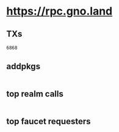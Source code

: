 # https://rpc.gno.land

## TXs
```
6868
```

## addpkgs
```
```

## top realm calls
```
```

## top faucet requesters
```
```

